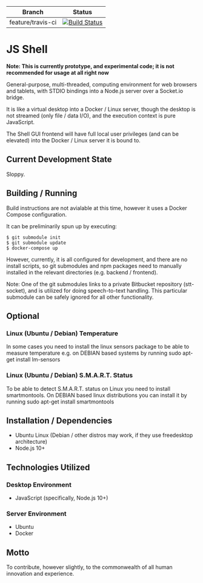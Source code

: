 | Branch            | Status            |
| ----------------- | ----------------- |
| feature/travis-ci | [![Build Status](https://api.travis-ci.com/zenosmosis/js-shell.svg?branch=feature/travis-ci)](https://travis-ci.com/zenosmosis/js-shell?branch=feature/travis-ci) |


# JS Shell

**Note: This is currently prototype, and experimental code; it is not recommended for usage at all right now**

General-purpose, multi-threaded, computing environment for web browsers and tablets, with STDIO bindings into a Node.js server over a Socket.io bridge.

It is like a virtual desktop into a Docker / Linux server, though the desktop is not streamed (only file / data I/O), and the execution context is pure JavaScript.

The Shell GUI frontend will have full local user privileges (and can be elevated) into the Docker / Linux server it is bound to.

## Current Development State

Sloppy.

## Building / Running

Build instructions are not avialable at this time, however it uses a Docker Compose configuration.

It can be preliminarily spun up by executing:

```
$ git submodule init
$ git submodule update
$ docker-compose up
```

However, currently, it is all configured for development, and there are no install scripts, so git submodules and npm packages need to manually installed in the relevant directories (e.g. backend / frontend).

Note: One of the git submodules links to a private Bitbucket repository (stt-socket), and is utilized for doing speech-to-text handling.  This particular submodule can be safely ignored for all other functionality.

## Optional

### Linux (Ubuntu / Debian) Temperature
In some cases you need to install the linux sensors package to be able to measure temperature e.g. on DEBIAN based systems by running sudo apt-get install lm-sensors

### Linux (Ubuntu / Debian) S.M.A.R.T. Status
To be able to detect S.M.A.R.T. status on Linux you need to install smartmontools. On DEBIAN based linux distributions you can install it by running sudo apt-get install smartmontools

## Installation / Dependencies

- Ubuntu Linux (Debian / other distros may work, if they use freedesktop architecture)
- Node.js 10+

## Technologies Utilized

### Desktop Environment

- JavaScript (specifically, Node.js 10+)

### Server Environment

- Ubuntu
- Docker

## Motto

To contribute, however slightly, to the commonwealth of all human innovation and experience.
